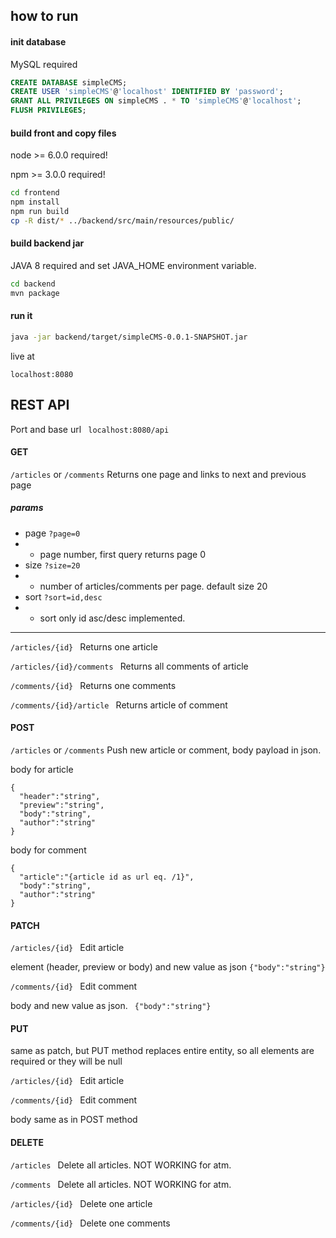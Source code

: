 ## how to run 
#### init database
MySQL required
```sql
CREATE DATABASE simpleCMS;
CREATE USER 'simpleCMS'@'localhost' IDENTIFIED BY 'password';
GRANT ALL PRIVILEGES ON simpleCMS . * TO 'simpleCMS'@'localhost';
FLUSH PRIVILEGES;
```
#### build front and copy files
node >= 6.0.0 required!

npm >= 3.0.0 required!
```bash
cd frontend
npm install
npm run build
cp -R dist/* ../backend/src/main/resources/public/
```
#### build backend jar
JAVA 8 required and set JAVA_HOME environment variable.
```bash
cd backend
mvn package
```
#### run it
```bash
java -jar backend/target/simpleCMS-0.0.1-SNAPSHOT.jar
```
live at
```
localhost:8080
```

## REST API
Port and base url ``` localhost:8080/api```

#### GET
```/articles```  or ```/comments```  Returns one page and links to next and previous page

##### params
* page ```?page=0```
* * page number, first query returns page 0
* size ```?size=20```
* * number of articles/comments per page. default size 20
* sort ```?sort=id,desc```
* * sort only id asc/desc implemented.
---------------
```/articles/{id} ``` Returns one article

```/articles/{id}/comments ``` Returns all comments of article

```/comments/{id} ``` Returns one comments

```/comments/{id}/article ``` Returns article of comment

#### POST
```/articles```  or ```/comments```  Push new article or comment, body payload in json.

body for article
```
{
  "header":"string",
  "preview":"string",
  "body":"string",
  "author":"string"
}
```
body for comment
```
{
  "article":"{article id as url eq. /1}",
  "body":"string",
  "author":"string"
}
```
#### PATCH
```/articles/{id} ``` Edit article

element (header, preview or body) and new value as json ```{"body":"string"}```

```/comments/{id} ``` Edit comment

body and new value as json. ``` {"body":"string"}```

#### PUT
same as patch, but PUT method replaces entire entity, so all elements are required or they will be null

```/articles/{id} ``` Edit article

```/comments/{id} ``` Edit comment

body same as in POST method

#### DELETE 
```/articles ``` Delete all articles. NOT WORKING for atm.

```/comments ``` Delete all articles. NOT WORKING for atm.

```/articles/{id} ``` Delete one article

```/comments/{id} ``` Delete one comments
